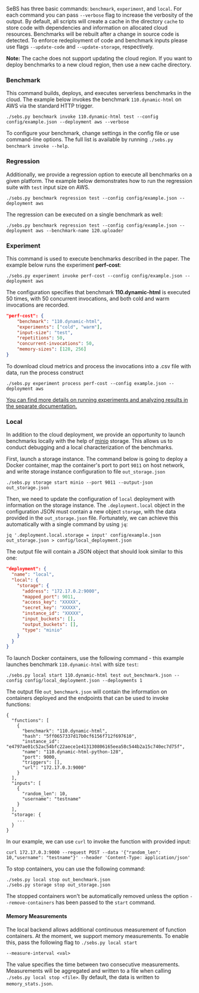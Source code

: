 
SeBS has three basic commands: `benchmark`, `experiment`, and `local`.
For each command you can pass `--verbose` flag to increase the verbosity of the output.
By default, all scripts will create a cache in the directory `cache` to store code with
dependencies and information on allocated cloud resources.
Benchmarks will be rebuilt after a change in source code is detected.
To enforce redeployment of code and benchmark inputs please use flags `--update-code`
and `--update-storage`, respectively.

**Note:** The cache does not support updating the cloud region. If you want to deploy benchmarks
to a new cloud region, then use a new cache directory.

### Benchmark

This command builds, deploys, and executes serverless benchmarks in the cloud.
The example below invokes the benchmark `110.dynamic-html` on AWS via the standard HTTP trigger.

```
./sebs.py benchmark invoke 110.dynamic-html test --config config/example.json --deployment aws --verbose
```

To configure your benchmark, change settings in the config file or use command-line options.
The full list is available by running `./sebs.py benchmark invoke --help`.

### Regression

Additionally, we provide a regression option to execute all benchmarks on a given platform.
The example below demonstrates how to run the regression suite with `test` input size on AWS.

```
./sebs.py benchmark regression test --config config/example.json --deployment aws
```

The regression can be executed on a single benchmark as well:

```
./sebs.py benchmark regression test --config config/example.json --deployment aws --benchmark-name 120.uploader
```

### Experiment

This command is used to execute benchmarks described in the paper. The example below runs the experiment **perf-cost**:

```
./sebs.py experiment invoke perf-cost --config config/example.json --deployment aws
```

The configuration specifies that benchmark **110.dynamic-html** is executed 50 times, with 50 concurrent invocations, and both cold and warm invocations are recorded. 

```json
"perf-cost": {
    "benchmark": "110.dynamic-html",
    "experiments": ["cold", "warm"],
    "input-size": "test",
    "repetitions": 50,
    "concurrent-invocations": 50,
    "memory-sizes": [128, 256]
}
```

To download cloud metrics and process the invocations into a .csv file with data, run the process construct

```
./sebs.py experiment process perf-cost --config example.json --deployment aws
```

[You can find more details on running experiments and analyzing results in the separate documentation.](experiments.md)

### Local

In addition to the cloud deployment, we provide an opportunity to launch benchmarks locally with the help of [minio](https://min.io/) storage.
This allows us to conduct debugging and a local characterization of the benchmarks.

First, launch a storage instance. The command below is going to deploy a Docker container,
map the container's port to port `9011` on host network, and write storage instance configuration
to file `out_storage.json`

```
./sebs.py storage start minio --port 9011 --output-json out_storage.json
```

Then, we need to update the configuration of `local` deployment with information on the storage 
instance. The `.deployment.local` object in the configuration JSON must contain a new object
`storage`, with the data provided in the `out_storage.json` file. Fortunately, we can achieve
this automatically with a single command by using `jq`:

```
jq '.deployment.local.storage = input' config/example.json out_storage.json > config/local_deployment.json
```

The output file will contain a JSON object that should look similar to this one:

```json
"deployment": {
  "name": "local",
  "local": {
    "storage": {
      "address": "172.17.0.2:9000",
      "mapped_port": 9011,
      "access_key": "XXXXX",
      "secret_key": "XXXXX",
      "instance_id": "XXXXX",
      "input_buckets": [],
      "output_buckets": [],
      "type": "minio"
    }
  }
}
```

To launch Docker containers, use the following command - this example launches benchmark `110.dynamic-html` with size `test`:

```
./sebs.py local start 110.dynamic-html test out_benchmark.json --config config/local_deployment.json --deployments 1
```

The output file `out_benchmark.json` will contain the information on containers deployed and the endpoints that can be used to invoke functions:

```
{
  "functions": [
    {
      "benchmark": "110.dynamic-html",
      "hash": "5ff0657337d17b0cf6156f712f697610",
      "instance_id": "e4797ae01c52ac54bfc22aece1e413130806165eea58c544b2a15c740ec7d75f",
      "name": "110.dynamic-html-python-128",
      "port": 9000,
      "triggers": [],
      "url": "172.17.0.3:9000"
    }
  ],
  "inputs": [
    {
      "random_len": 10,
      "username": "testname"
    }
  ],
  "storage: {
    ...
  }
}
```

In our example, we can use `curl` to invoke the function with provided input:

```
curl 172.17.0.3:9000 --request POST --data '{"random_len": 10,"username": "testname"}' --header 'Content-Type: application/json'
```

To stop containers, you can use the following command:

```
./sebs.py local stop out_benchmark.json
./sebs.py storage stop out_storage.json
```

The stopped containers won't be automatically removed unless the option `--remove-containers` has been passed to the `start` command.

#### Memory Measurements

The local backend allows additional continuous measurement of function containers. At the moment,
we support memory measurements. To enable this, pass the following flag to `./sebs.py local start`

```
--measure-interval <val>
```

The value specifies the time between two consecutive measurements. Measurements will be aggregated
and written to a file when calling `./sebs.py local stop <file>`. By default, the data is written
to `memory_stats.json`.

